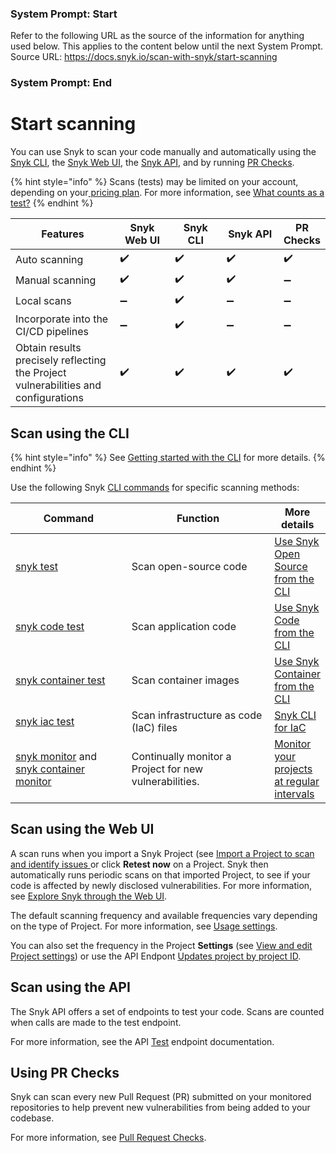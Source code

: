 ### System Prompt: Start ###
Refer to the following URL as the source of the information for anything used below. This applies to the content below until the next System Prompt.
Source URL: https://docs.snyk.io/scan-with-snyk/start-scanning
### System Prompt: End ###

# Start scanning

You can use Snyk to scan your code manually and automatically using the [Snyk CLI](start-scanning.md#scan-using-the-cli), the [Snyk Web UI](start-scanning.md#scan-using-the-web-ui), the [Snyk API](start-scanning.md#scan-using-the-api), and by running [PR Checks](start-scanning.md#using-pr-checks).

{% hint style="info" %}
Scans (tests) may be limited on your account, depending on your[ pricing plan](../implement-snyk/enterprise-implementation-guide/trial-limitations.md). For more information, see [What counts as a test?](../working-with-snyk/what-counts-as-a-test.md)
{% endhint %}

<table><thead><tr><th width="220">Features</th><th width="126">Snyk Web UI</th><th width="111">Snyk CLI</th><th width="135">Snyk API</th><th>PR Checks</th></tr></thead><tbody><tr><td>Auto scanning</td><td><span data-gb-custom-inline data-tag="emoji" data-code="2714">✔️</span></td><td><span data-gb-custom-inline data-tag="emoji" data-code="2714">✔️</span></td><td><span data-gb-custom-inline data-tag="emoji" data-code="2714">✔️</span></td><td><span data-gb-custom-inline data-tag="emoji" data-code="2714">✔️</span></td></tr><tr><td>Manual scanning</td><td><span data-gb-custom-inline data-tag="emoji" data-code="2714">✔️</span></td><td><span data-gb-custom-inline data-tag="emoji" data-code="2714">✔️</span></td><td><span data-gb-custom-inline data-tag="emoji" data-code="2714">✔️</span></td><td><span data-gb-custom-inline data-tag="emoji" data-code="2796">➖</span></td></tr><tr><td>Local scans</td><td><span data-gb-custom-inline data-tag="emoji" data-code="2796">➖</span></td><td><span data-gb-custom-inline data-tag="emoji" data-code="2714">✔️</span></td><td><span data-gb-custom-inline data-tag="emoji" data-code="2796">➖</span></td><td><span data-gb-custom-inline data-tag="emoji" data-code="2796">➖</span></td></tr><tr><td>Incorporate into the CI/CD pipelines</td><td><span data-gb-custom-inline data-tag="emoji" data-code="2796">➖</span></td><td><span data-gb-custom-inline data-tag="emoji" data-code="2714">✔️</span></td><td><span data-gb-custom-inline data-tag="emoji" data-code="2796">➖</span></td><td><span data-gb-custom-inline data-tag="emoji" data-code="2796">➖</span></td></tr><tr><td>Obtain results precisely reflecting the Project vulnerabilities and configurations</td><td><span data-gb-custom-inline data-tag="emoji" data-code="2714">✔️</span></td><td><span data-gb-custom-inline data-tag="emoji" data-code="2714">✔️</span></td><td><span data-gb-custom-inline data-tag="emoji" data-code="2714">✔️</span></td><td><span data-gb-custom-inline data-tag="emoji" data-code="2714">✔️</span></td></tr></tbody></table>

## Scan using the CLI

{% hint style="info" %}
See [Getting started with the CLI](../snyk-cli/getting-started-with-the-snyk-cli.md) for more details.
{% endhint %}

Use the following Snyk [CLI commands](../snyk-cli/cli-commands-and-options-summary.md) for specific scanning methods:

<table><thead><tr><th width="190">Command</th><th width="236">Function</th><th>More details</th></tr></thead><tbody><tr><td><a href="../snyk-cli/commands/test.md">snyk test</a></td><td>Scan open-source code</td><td><a href="../snyk-cli/scan-and-maintain-projects-using-the-cli/snyk-cli-for-open-source/">Use Snyk Open Source from the CLI</a></td></tr><tr><td><a href="../snyk-cli/commands/code.md">snyk code test</a></td><td>Scan application code</td><td><a href="../snyk-cli/scan-and-maintain-projects-using-the-cli/snyk-cli-for-snyk-code/">Use Snyk Code from the CLI</a></td></tr><tr><td><a href="../snyk-cli/commands/container.md">snyk container test</a></td><td>Scan container images</td><td><a href="../snyk-cli/scan-and-maintain-projects-using-the-cli/snyk-cli-for-snyk-container/">Use Snyk Container from the CLI</a></td></tr><tr><td><a href="../snyk-cli/commands/iac.md">snyk iac test</a></td><td>Scan infrastructure as code (IaC) files</td><td><a href="../snyk-cli/scan-and-maintain-projects-using-the-cli/snyk-cli-for-iac/">Snyk CLI for IaC</a></td></tr><tr><td><a href="../snyk-cli/commands/monitor.md">snyk monitor</a> and <a href="../snyk-cli/commands/container-monitor.md">snyk container monitor</a></td><td>Continually monitor a Project for new vulnerabilities.</td><td><a href="../snyk-cli/scan-and-maintain-projects-using-the-cli/monitor-your-projects-at-regular-intervals.md">Monitor your projects at regular intervals</a></td></tr></tbody></table>

## Scan using the Web UI

A scan runs when you import a Snyk Project (see [Import a Project to scan and identify issues ](../getting-started/#import-a-project-to-scan-and-identify-issues)or click **Retest now** on a Project. Snyk then automatically runs periodic scans on that imported Project, to see if your code is affected by newly disclosed vulnerabilities. For more information, see [Explore Snyk through the Web UI](../getting-started/snyk-web-ui.md).

The default scanning frequency and available frequencies vary depending on the type of Project. For more information, see [Usage settings](../snyk-admin/groups-and-organizations/usage-settings.md).

You can also set the frequency in the Project **Settings** (see [View and edit Project settings](../snyk-admin/snyk-projects/view-and-edit-project-settings.md)) or use the API Endpont [Updates project by project ID](../snyk-api/reference/projects.md#orgs-org_id-projects-project_id).

## Scan using the API

The Snyk API offers a set of endpoints to test your code. Scans are counted when calls are made to the test endpoint.

For more information, see the API [Test](../snyk-api/reference/test-v1.md) endpoint documentation.

## Using PR Checks

Snyk can scan every new Pull Request (PR) submitted on your monitored repositories to help prevent new vulnerabilities from being added to your codebase.

For more information, see [Pull Request Checks](pull-requests/pull-request-checks/).
